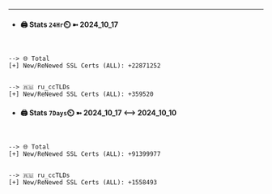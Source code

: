 

---
- #### 🖨️ **Stats** `24Hr`⏲️ ➼ 2024_10_17
```console


--> 🌐 Total
[+] New/ReNewed SSL Certs (ALL): +22871252


--> 🇷🇺 ru_ccTLDs
[+] New/ReNewed SSL Certs (ALL): +359520

```

- #### 🖨️ **Stats** `7Days`⏲️ ➼ 2024_10_17 <--> 2024_10_10
```console


--> 🌐 Total
[+] New/ReNewed SSL Certs (ALL): +91399977


--> 🇷🇺 ru_ccTLDs
[+] New/ReNewed SSL Certs (ALL): +1558493

```

